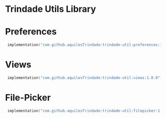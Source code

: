 # Trindade Utils Library 

# Preferences

```kotlin
 implementation("com.github.aquilesTrindade:trindade-util:preferences:1.0.0")
```

# Views

```kotlin
 implementation("com.github.aquilesTrindade:trindade-util:views:1.0.0")
```

# File-Picker

```kotlin
 implementation("com.github.aquilesTrindade:trindade-util:filepicker:1.0.0")
```

